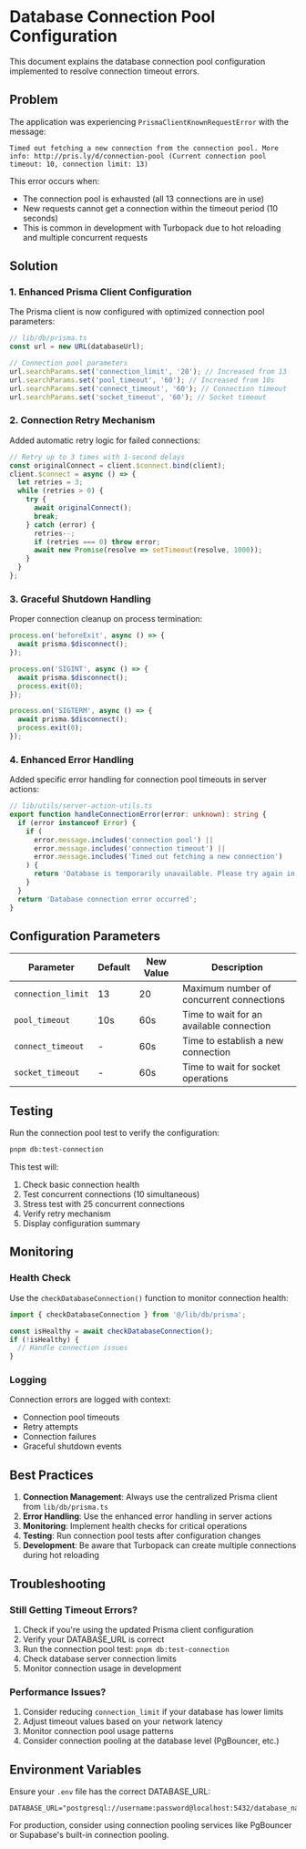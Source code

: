 # Database Connection Pool Configuration

This document explains the database connection pool configuration implemented to resolve connection timeout errors.

## Problem

The application was experiencing `PrismaClientKnownRequestError` with the message:

```
Timed out fetching a new connection from the connection pool. More info: http://pris.ly/d/connection-pool (Current connection pool timeout: 10, connection limit: 13)
```

This error occurs when:

- The connection pool is exhausted (all 13 connections are in use)
- New requests cannot get a connection within the timeout period (10 seconds)
- This is common in development with Turbopack due to hot reloading and multiple concurrent requests

## Solution

### 1. Enhanced Prisma Client Configuration

The Prisma client is now configured with optimized connection pool parameters:

```typescript
// lib/db/prisma.ts
const url = new URL(databaseUrl);

// Connection pool parameters
url.searchParams.set('connection_limit', '20'); // Increased from 13
url.searchParams.set('pool_timeout', '60'); // Increased from 10s
url.searchParams.set('connect_timeout', '60'); // Connection timeout
url.searchParams.set('socket_timeout', '60'); // Socket timeout
```

### 2. Connection Retry Mechanism

Added automatic retry logic for failed connections:

```typescript
// Retry up to 3 times with 1-second delays
const originalConnect = client.$connect.bind(client);
client.$connect = async () => {
  let retries = 3;
  while (retries > 0) {
    try {
      await originalConnect();
      break;
    } catch (error) {
      retries--;
      if (retries === 0) throw error;
      await new Promise(resolve => setTimeout(resolve, 1000));
    }
  }
};
```

### 3. Graceful Shutdown Handling

Proper connection cleanup on process termination:

```typescript
process.on('beforeExit', async () => {
  await prisma.$disconnect();
});

process.on('SIGINT', async () => {
  await prisma.$disconnect();
  process.exit(0);
});

process.on('SIGTERM', async () => {
  await prisma.$disconnect();
  process.exit(0);
});
```

### 4. Enhanced Error Handling

Added specific error handling for connection pool timeouts in server actions:

```typescript
// lib/utils/server-action-utils.ts
export function handleConnectionError(error: unknown): string {
  if (error instanceof Error) {
    if (
      error.message.includes('connection pool') ||
      error.message.includes('connection timeout') ||
      error.message.includes('Timed out fetching a new connection')
    ) {
      return 'Database is temporarily unavailable. Please try again in a moment.';
    }
  }
  return 'Database connection error occurred';
}
```

## Configuration Parameters

| Parameter          | Default | New Value | Description                              |
| ------------------ | ------- | --------- | ---------------------------------------- |
| `connection_limit` | 13      | 20        | Maximum number of concurrent connections |
| `pool_timeout`     | 10s     | 60s       | Time to wait for an available connection |
| `connect_timeout`  | -       | 60s       | Time to establish a new connection       |
| `socket_timeout`   | -       | 60s       | Time to wait for socket operations       |

## Testing

Run the connection pool test to verify the configuration:

```bash
pnpm db:test-connection
```

This test will:

1. Check basic connection health
2. Test concurrent connections (10 simultaneous)
3. Stress test with 25 concurrent connections
4. Verify retry mechanism
5. Display configuration summary

## Monitoring

### Health Check

Use the `checkDatabaseConnection()` function to monitor connection health:

```typescript
import { checkDatabaseConnection } from '@/lib/db/prisma';

const isHealthy = await checkDatabaseConnection();
if (!isHealthy) {
  // Handle connection issues
}
```

### Logging

Connection errors are logged with context:

- Connection pool timeouts
- Retry attempts
- Connection failures
- Graceful shutdown events

## Best Practices

1. **Connection Management**: Always use the centralized Prisma client from `lib/db/prisma.ts`
2. **Error Handling**: Use the enhanced error handling in server actions
3. **Monitoring**: Implement health checks for critical operations
4. **Testing**: Run connection pool tests after configuration changes
5. **Development**: Be aware that Turbopack can create multiple connections during hot reloading

## Troubleshooting

### Still Getting Timeout Errors?

1. Check if you're using the updated Prisma client configuration
2. Verify your DATABASE_URL is correct
3. Run the connection pool test: `pnpm db:test-connection`
4. Check database server connection limits
5. Monitor connection usage in development

### Performance Issues?

1. Consider reducing `connection_limit` if your database has lower limits
2. Adjust timeout values based on your network latency
3. Monitor connection pool usage patterns
4. Consider connection pooling at the database level (PgBouncer, etc.)

## Environment Variables

Ensure your `.env` file has the correct DATABASE_URL:

```env
DATABASE_URL="postgresql://username:password@localhost:5432/database_name"
```

For production, consider using connection pooling services like PgBouncer or Supabase's built-in connection pooling.
